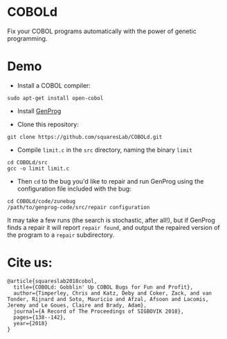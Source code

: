 # COBOLd

Fix your COBOL programs automatically with the power of genetic programming. 

# Demo

- Install a COBOL compiler:

`sudo apt-get install open-cobol`

- Install [GenProg](https://github.com/squaresLab/genprog-code)

- Clone this repository:
```
git clone https://github.com/squaresLab/COBOLd.git
```

- Compile `limit.c` in the `src` directory, naming the binary `limit`
```
cd COBOLd/src
gcc -o limit limit.c
```

- Then `cd` to the bug you'd like to repair and run GenProg using the
configuration file included with the bug:
```
cd COBOLd/code/zunebug
/path/to/genprog-code/src/repair configuration
```

It may take a few runs (the search is stochastic, after all!), but if GenProg
finds a repair it will report `repair found`, and output the repaired version of
the program to a `repair` subdirectory.

# Cite us:

```
@article{squareslab2018cobol,
  title={COBOLd: Gobblin' Up COBOL Bugs for Fun and Profit},
  author={Timperley, Chris and Katz, Deby and Coker, Zack, and van Tonder, Rijnard and Soto, Mauricio and Afzal, Afsoon and Lacomis, Jeremy and Le Goues, Claire and Brady, Adam},
  journal={A Record of The Proceedings of SIGBOVIK 2018},
  pages={138--142},
  year={2018}
}
```
